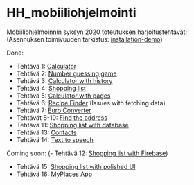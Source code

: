 # HH_mobiiliohjelmointi

Mobiiliohjelmoinnin syksyn 2020 toteutuksen harjoitustehtävät:
(Asennuksen toimivuuden tarkistus: [installation-demo](/installation-demo/App.js))

Done:
- Tehtävä 1: [Calculator](/Calculator/App.js)
- Tehtävä 2: [Number guessing game](/Number_guessing_game/App.js)
- Tehtävä 3: [Calculator with history](/Calculator_with_history/App.js)
- Tehtävä 4: [Shopping list](/Shopping_list/App.js)
- Tehtävä 5: [Calculator with pages](/Calculator_with_pages/App.js)
- Tehtävä 6: [Recipe Finder](/Recipe_finder/App.js) (Issues with fetching data)
- Tehtävä 7: [Euro Converter](/Euro_converter/App.js)
- Tehtävät 8-10: [Find the address](/Find_address/App.js)
- Tehtävä 11: [Shopping list with database](/Shopping_list_with_db/App.js)
- Tehtävä 13: [Contacts](/Contacts/App.js)
- Tehtävä 14: [Text to speech](/Text_to_speech/App.js)

Coming soon:
(- Tehtävä 12: [Shopping list with Firebase](/Shopping_list_with_firebase/App.js))
- Tehtävä 15: [Shopping list with polished UI](/Shopping_list_with_native_elements/App.js)
- Tehtävä 16: [MyPlaces App](/MyPlaces_app/App.js)


